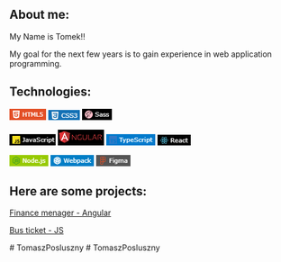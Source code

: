  ##  About me:

My Name is Tomek!!

My goal for the next few years is to gain experience in web application programming.

 ##  Technologies:
![Screenshot](screenshots/html.png)
![Screenshot](screenshots/css.png)
![Screenshot](screenshots/sass.png)  

![Screenshot](screenshots/js.png)
![Screenshot](screenshots/angular.png)
![Screenshot](screenshots/typescript.png)
![Screenshot](screenshots/react.png)  

![Screenshot](screenshots/node.png)
![Screenshot](screenshots/Webpack.png)
![Screenshot](screenshots/figma.png)


##  Here are some projects:

[Finance menager - Angular](https://tomaszposluszny.github.io/bus-ticket-Angular/)

[Bus ticket - JS](https://tomaszposluszny.github.io/finance-manager-JS/)

#   T o m a s z P o s l u s z n y 
 
 #   T o m a s z P o s l u s z n y 
 
 
